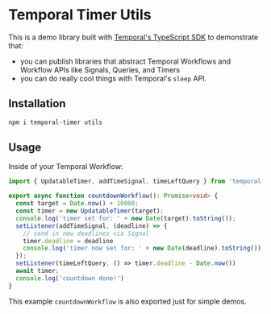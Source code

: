 # Temporal Timer Utils

This is a demo library built with [Temporal's TypeScript SDK](https://temporal.io/node) to demonstrate that:

- you can publish libraries that abstract Temporal Workflows and Workflow APIs like Signals, Queries, and Timers
- you can do really cool things with Temporal's `sleep` API.

## Installation

```bash
npm i temporal-timer utils
```

## Usage

Inside of your Temporal Workflow:

```ts
import { UpdatableTimer, addTimeSignal, timeLeftQuery } from 'temporal-timer-utils'

export async function countdownWorkflow(): Promise<void> {
  const target = Date.now() + 10000;
  const timer = new UpdatableTimer(target);
  console.log('timer set for: ' + new Date(target).toString());
  setListener(addTimeSignal, (deadline) => {
    // send in new deadlines via Signal
    timer.deadline = deadline
    console.log('timer now set for: ' + new Date(deadline).toString());
  }); 
  setListener(timeLeftQuery, () => timer.deadline - Date.now())
  await timer;
  console.log('countdown done!')
}
```

This example `countdownWorkflow` is also exported just for simple demos.